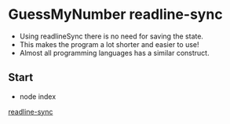 # GuessMyNumber readline-sync

* Using readlineSync there is no need for saving the state.
* This makes the program a lot shorter and easier to use!
* Almost all programming languages has a similar construct.

## Start 

* node index

[readline-sync](https://www.npmjs.com/package/readline-sync)
